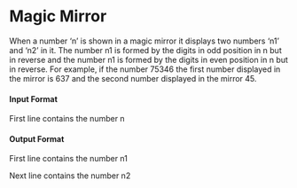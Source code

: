 # Magic Mirror

When a number ‘n’ is shown in a magic mirror it displays two numbers ‘n1’ and ‘n2’ in it. The number n1 is formed by the digits in odd position in n but in reverse and the number n1 is formed by the digits in even position in n but in reverse. For example, if the number 75346 the first number displayed in the mirror is 637 and the second number displayed in the mirror 45.

#### Input Format

First line contains the number n

#### Output Format

First line contains the number n1

Next line contains the number n2